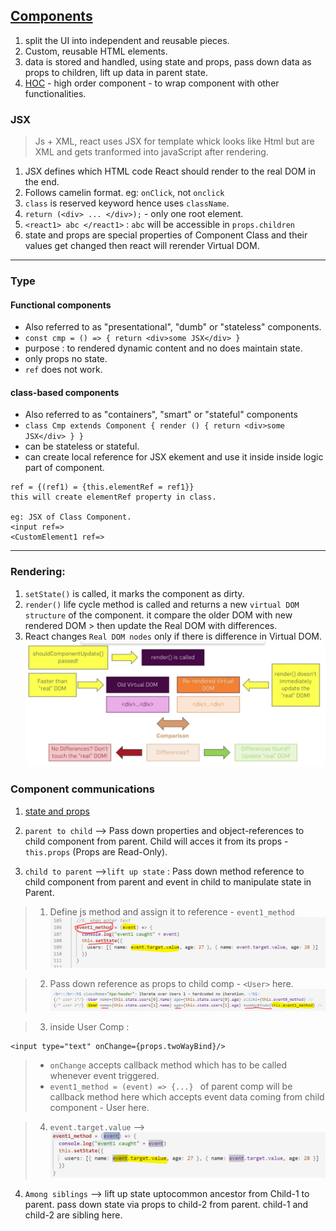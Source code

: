## [Components](https://reactjs.org/docs/components-and-props.html)

1. split the UI into independent and reusable pieces.
2. Custom, reusable HTML elements.
3. data is stored and handled, using state and props, pass down data as props to children, lift up data in parent state.
4. [HOC](https://reactjs.org/docs/higher-order-components.html) - high order component - to wrap component with other functionalities. 


### JSX 
> Js + XML, react uses JSX for template whick looks like Html but are XML and gets tranformed into javaScript after rendering.
1. JSX defines which HTML code React should render to the real DOM in the end.
2. Follows camelin format. eg: `onClick`, not `onclick`
3. `class` is reserved keyword hence uses `className`.
4. `return (<div> ... </div>);` - only one root element.
5. `<react1> abc </react1>` : `abc` will be accessible in `props.children`
6. state and props are special properties of Component Class and their values get changed then react will rerender Virtual DOM.

***

### Type
#### Functional components 
- Also referred to as "presentational", "dumb" or "stateless" components.
- `const cmp = () => { return <div>some JSX</div> }`
- purpose : to rendered dynamic content and no does maintain state.
- only props no state.
- `ref` does not work. 

#### class-based components 
- Also referred to as "containers", "smart" or "stateful" components
- `class Cmp extends Component { render () { return <div>some JSX</div> } } `
- can be stateless or stateful.
- can create local reference for JSX ekement and use it inside inside logic part of component.
```
ref = {(ref1) = {this.elementRef = ref1}}
this will create elementRef property in class.

eg: JSX of Class Component.
<input ref=>
<CustomElement1 ref=> 
```

***
### Rendering:
1. `setState()` is called, it marks the component as dirty.
2. `render()` life cycle method is called and returns a new `virtual DOM structure` of the component. it compare the older DOM with new rendered DOM > then update the Real DOM with differences.
3. React changes `Real DOM nodes` only if there is difference in Virtual DOM.
![img](https://github.com/lekhrajdinkar/ReactJS16/blob/master/NOTES/asset/render.png)

### Component communications
1. [state and props](https://github.com/lekhrajdinkar/ReactJS16/blob/master/NOTES/002_state_and_props.md)

2. `parent to child` --> Pass down properties and object-references to child component from parent. Child will acces it from its props -`this.props` (Props are Read-Only).

3. `child to parent` -->`lift up state` : Pass down method reference to child component from parent and event in child to manipulate state in Parent.
 > 1. Define js method and assign it to reference - `event1_method`
 ![](https://github.com/lekhrajdinkar/ReactJS16/blob/master/NOTES/asset/cc1.PNG)

 > 2. Pass down reference as props to child comp - `<User>` here.
 ![](https://github.com/lekhrajdinkar/ReactJS16/blob/master/NOTES/asset/cc2.PNG)

 > 3. inside User Comp : 
 ```
 <input type="text" onChange={props.twoWayBind}/>
```

 > - `onChange` accepts callback method which has to be called whenever event triggered. 
 > - `event1_method = (event) => {...} ` of parent comp will be callback method here which accepts event data coming from child component - User here.

 > 4. `event.target.value` -->
 ![](https://github.com/lekhrajdinkar/ReactJS16/blob/master/NOTES/asset/cc3.PNG)

4. `Among siblings` --> lift up state uptocommon ancestor from Child-1 to parent. pass down state via props to child-2 from parent. child-1 and child-2 are sibling here.



